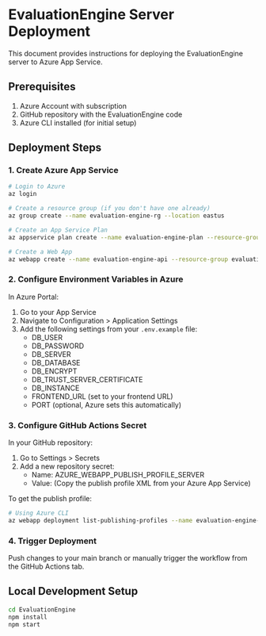 # EvaluationEngine Server Deployment

This document provides instructions for deploying the EvaluationEngine server to Azure App Service.

## Prerequisites

1. Azure Account with subscription
2. GitHub repository with the EvaluationEngine code
3. Azure CLI installed (for initial setup)

## Deployment Steps

### 1. Create Azure App Service

```bash
# Login to Azure
az login

# Create a resource group (if you don't have one already)
az group create --name evaluation-engine-rg --location eastus

# Create an App Service Plan
az appservice plan create --name evaluation-engine-plan --resource-group evaluation-engine-rg --sku B1 --is-linux

# Create a Web App
az webapp create --name evaluation-engine-api --resource-group evaluation-engine-rg --plan evaluation-engine-plan --runtime "NODE|16-lts"
```

### 2. Configure Environment Variables in Azure

In Azure Portal:
1. Go to your App Service
2. Navigate to Configuration > Application Settings
3. Add the following settings from your `.env.example` file:
   - DB_USER
   - DB_PASSWORD
   - DB_SERVER
   - DB_DATABASE
   - DB_ENCRYPT
   - DB_TRUST_SERVER_CERTIFICATE
   - DB_INSTANCE
   - FRONTEND_URL (set to your frontend URL)
   - PORT (optional, Azure sets this automatically)

### 3. Configure GitHub Actions Secret

In your GitHub repository:
1. Go to Settings > Secrets
2. Add a new repository secret:
   - Name: AZURE_WEBAPP_PUBLISH_PROFILE_SERVER
   - Value: (Copy the publish profile XML from your Azure App Service)

To get the publish profile:
```bash
# Using Azure CLI
az webapp deployment list-publishing-profiles --name evaluation-engine-api --resource-group evaluation-engine-rg --xml
```

### 4. Trigger Deployment

Push changes to your main branch or manually trigger the workflow from the GitHub Actions tab.

## Local Development Setup

```bash
cd EvaluationEngine
npm install
npm start
```
